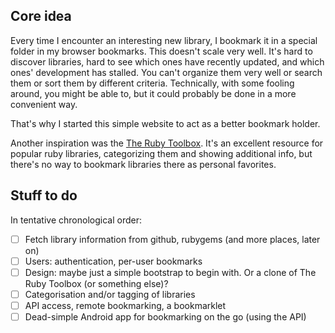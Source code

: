 ## Core idea

Every time I encounter an interesting new library, I bookmark it in a special folder in my browser bookmarks. This doesn't scale very well. It's hard to discover libraries, hard to see which ones have recently updated, and which ones' development has stalled. You can't organize them very well or search them or sort them by different criteria. Technically, with some fooling around, you might be able to, but it could probably be done in a more convenient way.

That's why I started this simple website to act as a better bookmark holder.

Another inspiration was the [The Ruby Toolbox](https://www.ruby-toolbox.com/). It's an excellent resource for popular ruby libraries, categorizing them and showing additional info, but there's no way to bookmark libraries there as personal favorites.

## Stuff to do

In tentative chronological order:

- [ ] Fetch library information from github, rubygems (and more places, later on)
- [ ] Users: authentication, per-user bookmarks
- [ ] Design: maybe just a simple bootstrap to begin with. Or a clone of The Ruby Toolbox (or something else)?
- [ ] Categorisation and/or tagging of libraries
- [ ] API access, remote bookmarking, a bookmarklet
- [ ] Dead-simple Android app for bookmarking on the go (using the API)
